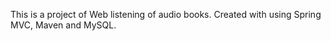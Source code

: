 This is a project of Web listening of audio books. Created with using Spring MVC, Maven and MySQL.

